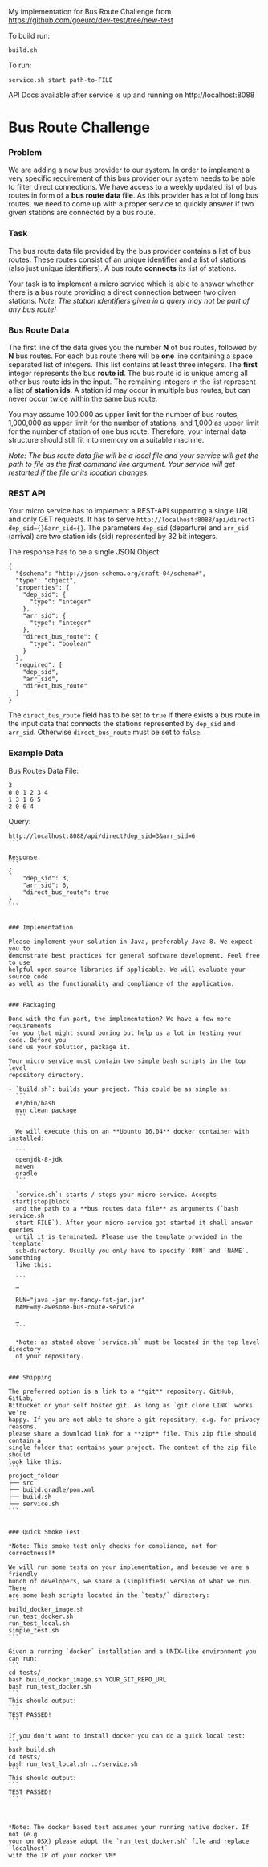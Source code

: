 My implementation for Bus Route Challenge from https://github.com/goeuro/dev-test/tree/new-test

To build run:
```
build.sh
```

To run:

```
service.sh start path-to-FILE
```

API Docs available after service is up and running on http://localhost:8088

# Bus Route Challenge

### Problem

We are adding a new bus provider to our system. In order to implement a very
specific requirement of this bus provider our system needs to be able to filter
direct connections. We have access to a weekly updated list of bus routes
in form of a **bus route data file**. As this provider has a lot of long bus
routes, we need to come up with a proper service to quickly answer if two given
stations are connected by a bus route.


### Task

The bus route data file provided by the bus provider contains a list of bus
routes. These routes consist of an unique identifier and a list of stations
(also just unique identifiers). A bus route **connects** its list of stations.

Your task is to implement a micro service which is able to answer whether there
is a bus route providing a direct connection between two given stations. *Note:
The station identifiers given in a query may not be part of any bus route!*


### Bus Route Data

The first line of the data gives you the number **N** of bus routes, followed by
**N** bus routes. For each bus route there will be **one** line containing a
space separated list of integers. This list contains at least three integers. The
**first** integer represents the bus **route id**. The bus route id is unique
among all other bus route ids in the input. The remaining integers in the list
represent a list of **station ids**. A station id may occur in multiple bus
routes, but can never occur twice within the same bus route.

You may assume 100,000 as upper limit for the number of bus routes, 1,000,000 as
upper limit for the number of stations, and 1,000 as upper limit for the number
of station of one bus route. Therefore, your internal data structure should
still fit into memory on a suitable machine.

*Note: The bus route data file will be a local file and your service will get
the path to file as the first command line argument. Your service will get
restarted if the file or its location changes.*


### REST API

Your micro service has to implement a REST-API supporting a single URL and only
GET requests. It has to serve
`http://localhost:8088/api/direct?dep_sid={}&arr_sid={}`. The parameters
`dep_sid` (departure) and `arr_sid` (arrival) are two station ids (sid)
represented by 32 bit integers.

The response has to be a single JSON Object:

```
{
  "$schema": "http://json-schema.org/draft-04/schema#",
  "type": "object",
  "properties": {
    "dep_sid": {
      "type": "integer"
    },
    "arr_sid": {
      "type": "integer"
    },
    "direct_bus_route": {
      "type": "boolean"
    }
  },
  "required": [
    "dep_sid",
    "arr_sid",
    "direct_bus_route"
  ]
}
```

The `direct_bus_route` field has to be set to `true` if there exists a bus route
in the input data that connects the stations represented by `dep_sid` and
`arr_sid`. Otherwise `direct_bus_route` must be set to `false`.




### Example Data

Bus Routes Data File:
```
3
0 0 1 2 3 4
1 3 1 6 5
2 0 6 4
```

Query:
````
http://localhost:8088/api/direct?dep_sid=3&arr_sid=6
```

Response:
```
{
    "dep_sid": 3,
    "arr_sid": 6,
    "direct_bus_route": true
}
```


### Implementation

Please implement your solution in Java, preferably Java 8. We expect you to
demonstrate best practices for general software development. Feel free to use
helpful open source libraries if applicable. We will evaluate your source code
as well as the functionality and compliance of the application.


### Packaging

Done with the fun part, the implementation? We have a few more requirements
for you that might sound boring but help us a lot in testing your code. Before you
send us your solution, package it.

Your micro service must contain two simple bash scripts in the top level
repository directory.

- `build.sh`: builds your project. This could be as simple as:
  ```
  #!/bin/bash
  mvn clean package
  ```

  We will execute this on an **Ubuntu 16.04** docker container with installed:

  ```
  openjdk-8-jdk
  maven
  gradle
  ```

- `service.sh`: starts / stops your micro service. Accepts `start|stop|block`
  and the path to a **bus routes data file** as arguments (`bash service.sh
  start FILE`). After your micro service got started it shall answer queries
  until it is terminated. Please use the template provided in the `template`
  sub-directory. Usually you only have to specify `RUN` and `NAME`. Something
  like this:

  ```
  …

  RUN="java -jar my-fancy-fat-jar.jar"
  NAME=my-awesome-bus-route-service
  
  …
  ```
  
  *Note: as stated above `service.sh` must be located in the top level directory
  of your repository.


### Shipping

The preferred option is a link to a **git** repository. GitHub, GitLab,
Bitbucket or your self hosted git. As long as `git clone LINK` works we're
happy. If you are not able to share a git repository, e.g. for privacy reasons,
please share a download link for a **zip** file. This zip file should contain a
single folder that contains your project. The content of the zip file should
look like this:
```
project_folder
├── src
├── build.gradle/pom.xml
├── build.sh
└── service.sh
```


### Quick Smoke Test

*Note: This smoke test only checks for compliance, not for correctness!*

We will run some tests on your implementation, and because we are a friendly
bunch of developers, we share a (simplified) version of what we run. There 
are some bash scripts located in the `tests/` directory:
```
build_docker_image.sh
run_test_docker.sh
run_test_local.sh
simple_test.sh
```

Given a running `docker` installation and a UNIX-like environment you can run:
```
cd tests/
bash build_docker_image.sh YOUR_GIT_REPO_URL
bash run_test_docker.sh
```
This should output:
```
TEST PASSED!
```

If you don't want to install docker you can do a quick local test:
```
bash build.sh
cd tests/
bash run_test_local.sh ../service.sh
```
This should output:
```
TEST PASSED!
```



*Note: The docker based test assumes your running native docker. If not (e.g.
your on OSX) please adopt the `run_test_docker.sh` file and replace `localhost`
with the IP of your docker VM*
